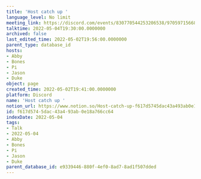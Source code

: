 ```yaml
---
title: 'Host catch up '
language_level: No limit
meeting_link: https://discord.com/events/830770544253206538/970597156681568276
talktime: 2022-05-04T19:30:00.0000000
archived: false
last_edited_time: 2022-05-02T19:56:00.0000000
parent_type: database_id
hosts:
- Abby
- Bones
- Pi
- Jason
- Duke
object: page
created_time: 2022-05-02T19:41:00.0000000
platform: Discord
name: 'Host catch up '
notion_url: https://www.notion.so/Host-catch-up-f617d5745dac43a493ab0e18a766cc64
id: f617d574-5dac-43a4-93ab-0e18a766cc64
indexDate: 2022-05-04
tags:
- Talk
- 2022-05-04
- Abby
- Bones
- Pi
- Jason
- Duke
parent_database_id: e9339446-880f-4ef0-8ad7-8ad1f507dded
---
```






